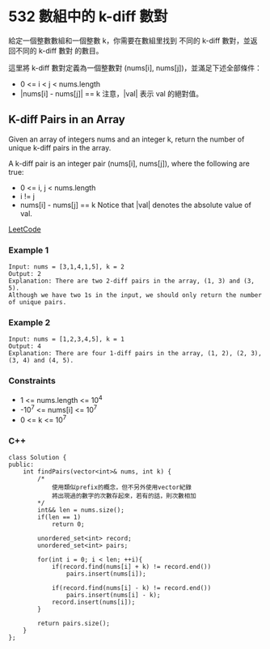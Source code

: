 # 532 數組中的 k-diff 數對

給定一個整數數組和一個整數 k，你需要在數組里找到 不同的 k-diff 數對，並返回不同的 k-diff 數對 的數目。

這里將 k-diff 數對定義為一個整數對 (nums[i], nums[j])，並滿足下述全部條件：

* 0 <= i < j < nums.length
* |nums[i] - nums[j]| == k
注意，|val| 表示 val 的絕對值。


##  K-diff Pairs in an Array

Given an array of integers nums and an integer k, return the number of unique k-diff pairs in the array.

A k-diff pair is an integer pair (nums[i], nums[j]), where the following are true:

* 0 <= i, j < nums.length
* i != j
* nums[i] - nums[j] == k
Notice that |val| denotes the absolute value of val.

[LeetCode](https://leetcode-cn.com/problems/k-diff-pairs-in-an-array/)

### Example 1

```
Input: nums = [3,1,4,1,5], k = 2
Output: 2
Explanation: There are two 2-diff pairs in the array, (1, 3) and (3, 5).
Although we have two 1s in the input, we should only return the number of unique pairs.
```

### Example 2

```
Input: nums = [1,2,3,4,5], k = 1
Output: 4
Explanation: There are four 1-diff pairs in the array, (1, 2), (2, 3), (3, 4) and (4, 5).
```

### Constraints

* 1 <= nums.length <= 10<sup>4</sup>
* -10<sup>7</sup> <= nums[i] <= 10<sup>7</sup>
* 0 <= k <= 10<sup>7</sup>

### C++ 

```
class Solution {
public:
    int findPairs(vector<int>& nums, int k) {
        /*
            使用類似prefix的概念，但不另外使用vector紀錄
            將出現過的數字的次數存起來，若有的話，則次數相加
        */
        int&& len = nums.size();
        if(len == 1)
            return 0;

        unordered_set<int> record;
        unordered_set<int> pairs;

        for(int i = 0; i < len; ++i){
            if(record.find(nums[i] + k) != record.end())  
                pairs.insert(nums[i]);
            
            if(record.find(nums[i] - k) != record.end())
                pairs.insert(nums[i] - k);
            record.insert(nums[i]);
        }

        return pairs.size();
    }
};
```
